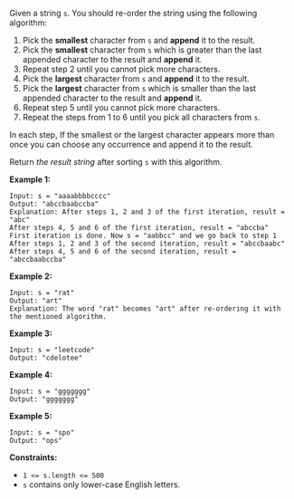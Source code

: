 Given a string `s`. You should re-order the string using the following
algorithm:

  1. Pick the **smallest** character from `s` and **append** it to the result.
  2. Pick the **smallest** character from `s` which is greater than the last appended character to the result and **append** it.
  3. Repeat step 2 until you cannot pick more characters.
  4. Pick the **largest**  character from `s` and **append** it to the result.
  5. Pick the **largest**  character from `s` which is smaller than the last appended character to the result and **append** it.
  6. Repeat step 5 until you cannot pick more characters.
  7. Repeat the steps from 1 to 6 until you pick all characters from `s`.

In each step, If the smallest or the largest character appears more than once
you can choose any occurrence and append it to the result.

Return _the result string_ after sorting `s` with this algorithm.



**Example 1:**

    
    
    Input: s = "aaaabbbbcccc"
    Output: "abccbaabccba"
    Explanation: After steps 1, 2 and 3 of the first iteration, result = "abc"
    After steps 4, 5 and 6 of the first iteration, result = "abccba"
    First iteration is done. Now s = "aabbcc" and we go back to step 1
    After steps 1, 2 and 3 of the second iteration, result = "abccbaabc"
    After steps 4, 5 and 6 of the second iteration, result = "abccbaabccba"
    

**Example 2:**

    
    
    Input: s = "rat"
    Output: "art"
    Explanation: The word "rat" becomes "art" after re-ordering it with the mentioned algorithm.
    

**Example 3:**

    
    
    Input: s = "leetcode"
    Output: "cdelotee"
    

**Example 4:**

    
    
    Input: s = "ggggggg"
    Output: "ggggggg"
    

**Example 5:**

    
    
    Input: s = "spo"
    Output: "ops"
    



**Constraints:**

  * `1 <= s.length <= 500`
  * `s` contains only lower-case English letters.

